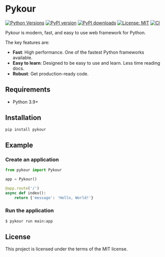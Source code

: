 # Pykour

[![Python Versions](https://img.shields.io/badge/Python-3.9%20|%203.10%20|%203.11%20|%203.12-blue)](https://www.python.org/)
[![PyPI version](https://img.shields.io/pypi/v/pykour)](https://pypi.org/project/pykour/)
[![PyPI downloads](https://img.shields.io/pypi/dm/pykour)](https://pypi.org/project/pykour/)
[![License: MIT](https://img.shields.io/badge/License-MIT-yellow.svg)](https://opensource.org/licenses/MIT)
[![CI](https://github.com/pykour/pykour/actions/workflows/ci.yml/badge.svg)](https://github.com/pykour/pykour/actions/workflows/ci.yml)

Pykour is modern, fast, and easy to use web framework for Python.

The key features are:

- **Fast**: High performance. One of the fastest Python frameworks available.
- **Easy to learn**: Designed to be easy to use and learn. Less time reading docs.
- **Robust**: Get production-ready code.

## Requirements

- Python 3.9+

## Installation

```bash
pip install pykour
```

## Example

### Create an application

```python
from pykour import Pykour

app = Pykour()

@app.route('/')
async def index():
    return {'message': 'Hello, World!'}
```

### Run the application

```bash
$ pykour run main:app
```

## License

This project is licensed under the terms of the MIT license.
